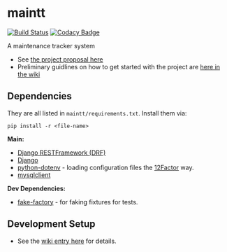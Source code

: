 # maintt
[![Build Status](https://travis-ci.org/AndelaOSP/maintt.svg?branch=develop)](https://travis-ci.org/AndelaOSP/maintt) [![Codacy Badge](https://api.codacy.com/project/badge/Grade/22b9d145fdba4af7a23ce2c4dac8e232)](https://www.codacy.com/app/AndelaOSP/maintt?utm_source=github.com&amp;utm_medium=referral&amp;utm_content=andelaosp/maintt&amp;utm_campaign=Badge_Grade)

A maintenance tracker system

- See [the project proposal here](https://github.com/open-andela/project-proposals/issues/2)
- Preliminary guidlines on how to get started with the project are [here in the wiki](https://github.com/open-andela/maintt/wiki)


## Dependencies

They are all listed in `maintt/requirements.txt`. Install them via:
```
pip install -r <file-name>
```
**Main:**
- [Django RESTFramework (DRF)](http://www.django-rest-framework.org/)
- [Django](https://www.djangoproject.com/)
- [python-dotenv](https://github.com/theskumar/python-dotenv) - loading configuration files the [12Factor](https://12factor.net/config) way.
- [mysqlclient](https://pypi.python.org/pypi/mysqlclient)

**Dev Dependencies:**
- [fake-factory](https://pypi.python.org/pypi/fake-factory) - for faking fixtures for tests.

## Development Setup
- See the [wiki entry here](https://github.com/godwinwabwile/maintenanceTracker-app/wiki/Home) for details.
